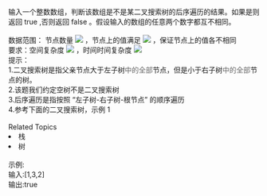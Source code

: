 <div>  输入一个整数数组，判断该数组是不是某二叉搜索树的后序遍历的结果。如果是则返回 true ,否则返回 false 。假设输入的数组的任意两个数字都互不相同。 </div> <div>  <br> </div> <div>  数据范围： 节点数量 <img src="https://www.nowcoder.com/equation?tex=0%20%5Cle%20n%20%5Cle%201000"> ，节点上的值满足 <img src="https://www.nowcoder.com/equation?tex=1%20%5Cle%20%20val%20%5Cle%2010%5E%7B5%7D"> ，保证节点上的值各不相同<br> 要求：空间复杂度 <img src="https://www.nowcoder.com/equation?tex=O(n)"> ，时间时间复杂度 <img src="https://www.nowcoder.com/equation?tex=O(n%5E2)"><br> </div> <div>  提示： </div> <div>  1.二叉搜索树是指父亲节点大于左子树<span style="color: rgb(102,102,102);">中的全部</span>节点，但是小于右子树<span style="color: rgb(102,102,102);">中的全部</span>节点的树。 </div> <div>  2.该题我们约定空树不是二叉搜索树 </div> <div>  3.后序遍历是指按照 “左子树-右子树-根节点” 的顺序遍历 </div> <div>  4.参考下面的二叉搜索树，示例 1 </div> <div>  <img alt="" src="https://uploadfiles.nowcoder.com/images/20211031/557336_1635645087543/44496AC711FE9478BABD9207180C3423"><br> </div><div><br></div><div><div>Related Topics</div><div><li>栈</li><li>树</li></div></div><br>示例:<br>输入:[1,3,2]<br>输出:true<br>